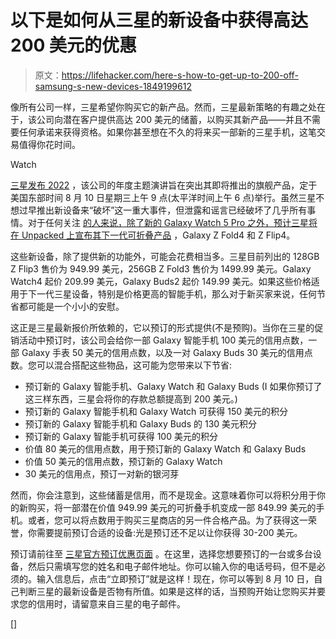 # 以下是如何从三星的新设备中获得高达 200 美元的优惠

> 原文：<https://lifehacker.com/here-s-how-to-get-up-to-200-off-samsung-s-new-devices-1849199612>

像所有公司一样，三星希望你购买它的新产品。然而，三星最新策略的有趣之处在于，该公司向潜在客户提供高达 200 美元的储蓄，以购买其新产品——并且不需要任何承诺来获得资格。如果你甚至想在不久的将来买一部新的三星手机，这笔交易值得你花时间。

Watch

[三星发布 2022](https://news.samsung.com/global/invitation-galaxy-unpacked-august-2022-unfold-your-world?utm_source=mainkv&utm_medium=internal) ，该公司的年度主题演讲旨在突出其即将推出的旗舰产品，定于美国东部时间 8 月 10 日星期三上午 9 点(太平洋时间上午 6 点)举行。虽然三星不想过早推出新设备来“破坏”这一重大事件，但泄露和谣言已经破坏了几乎所有事情。对于任何关注 [的人来说，除了新的 Galaxy Watch 5 Pro 之外，预计三星将在 Unpacked 上宣布其下一代可折叠产品](https://www.theverge.com/2022/7/19/23270390/samsung-unpacked-2022-z-fold-flip-4-early-reservation-credit-announcement) ，Galaxy Z Fold4 和 Z Flip4。

这些新设备，除了提供新的功能外，可能会花费相当多。三星目前列出的 128GB Z Flip3 售价为 949.99 美元，256GB Z Fold3 售价为 1499.99 美元。Galaxy Watch4 起价 209.99 美元，Galaxy Buds2 起价 149.99 美元。如果这些价格适用于下一代三星设备，特别是价格更高的智能手机，那么对于新买家来说，任何节省都可能是一个小小的安慰。

这正是三星最新报价所依赖的，它以预订的形式提供(不是预购)。当你在三星的促销活动中预订时，该公司会给你一部 Galaxy 智能手机 100 美元的信用点数，一部 Galaxy 手表 50 美元的信用点数，以及一对 Galaxy Buds 30 美元的信用点数。您可以混合搭配这些物品，这可能为您带来以下节省:

*   预订新的 Galaxy 智能手机、Galaxy Watch 和 Galaxy Buds (I 如果你预订了这三样东西，三星会将你的存款总额提高到 200 美元。)
*   预订新的 Galaxy 智能手机和 Galaxy Watch 可获得 150 美元的积分
*   预订新的 Galaxy 智能手机和 Galaxy Buds 的 130 美元积分
*   预订新的 Galaxy 智能手机可获得 100 美元的积分
*   价值 80 美元的信用点数，用于预订新的 Galaxy Watch 和 Galaxy Buds
*   价值 50 美元的信用点数，预订新的 Galaxy Watch
*   30 美元的信用点，预订一对新的银河芽

然而，你会注意到，这些储蓄是信用，而不是现金。这意味着你可以将积分用于你的新购买，将一部潜在价值 949.99 美元的可折叠手机变成一部 849.99 美元的手机。或者，您可以将点数用于购买三星商店的另一件合格产品。为了获得这一荣誉，你需要提前预订合适的设备:光是预订还不足以让你获得 30-200 美元。

预订请前往至 [三星官方预订优惠页面](https://www.samsung.com/us/smartphones/the-next-galaxy/reserve/?nrtv_cid=154f66b105573e2d32b3849d8312995d2cfb734a96d75e2096958457c8282cd3&cid=opmc-ecomm-nrtiv-mob-042720--verge-12022343&utm_source=verge&utm_medium=narrativ&utm_campaign=12022343&utm_content=mob&nrtv_as_src=1) 。在这里，选择您想要预订的一台或多台设备，然后只需填写您的姓名和电子邮件地址。你可以输入你的电话号码，但不是必须的。输入信息后，点击“立即预订”就是这样！现在，你可以等到 8 月 10 日，自己判断三星的最新设备是否物有所值。如果是这样的话，当预购开始让您购买并要求您的信用时，请留意来自三星的电子邮件。

[]